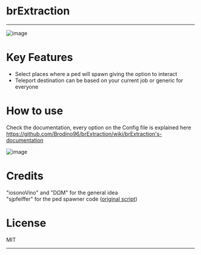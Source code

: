 # brExtraction

***

![image](https://github.com/Brodino96/brExtraction/assets/119953295/747b95aa-af23-4eea-9735-22554a3b612f)


# Key Features
- Select places where a ped will spawn giving the option to interact
- Teleport destination can be based on your current job or generic for everyone

# How to use
Check the documentation, every option on the Config file is explained here <br>
https://github.com/Brodino96/brExtraction/wiki/brExtraction's-documentation <br>


![image](https://github.com/Brodino96/brExtraction/assets/119953295/b2932c9b-a8f6-449e-a2da-00fa6949b3aa)


# Credits
"iosonoVino" and "DΩM" for the general idea <br>
"sjpfeiffer" for the ped spawner code ([original script](https://github.com/Fiffers/ped_spawner))

# License
MIT

***
